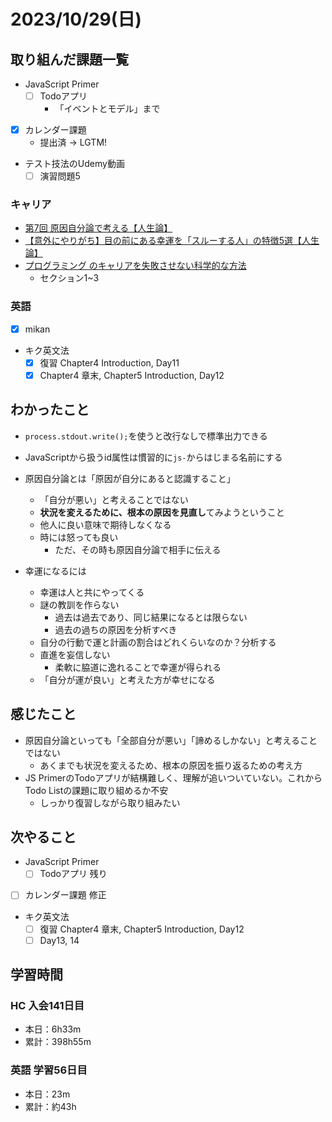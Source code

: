 # 2023/10/29(日)

## 取り組んだ課題一覧

- JavaScript Primer
  - [ ] Todoアプリ
    - 「イベントとモデル」まで

- [x] カレンダー課題
  - 提出済 -> LGTM!

- テスト技法のUdemy動画
  - [ ] 演習問題5

### キャリア

- [第7回 原因自分論で考える【人生論】](https://youtu.be/b0ATSC18Zd8?si=16fGYUL02pMOUFOe)
- [【意外にやりがち】目の前にある幸運を「スルーする人」の特徴5選【人生論】](https://youtu.be/6j2yA4-Pk08?si=T8qIHxfpJOLoaPTx)
- [プログラミング のキャリアを失敗させない科学的な方法](https://www.udemy.com/course/careerup/)
  - セクション1~3

### 英語

- [x] mikan

- キク英文法
  - [x] 復習 Chapter4 Introduction, Day11
  - [x] Chapter4 章末, Chapter5 Introduction, Day12

## わかったこと

- `process.stdout.write();`を使うと改行なしで標準出力できる
- JavaScriptから扱うid属性は慣習的に`js-`からはじまる名前にする

- 原因自分論とは「原因が自分にあると認識すること」
  - 「自分が悪い」と考えることではない
  - **状況を変えるために、根本の原因を見直し**てみようということ
  - 他人に良い意味で期待しなくなる
  - 時には怒っても良い
    - ただ、その時も原因自分論で相手に伝える

- 幸運になるには
  - 幸運は人と共にやってくる
  - 謎の教訓を作らない
    - 過去は過去であり、同じ結果になるとは限らない
    - 過去の過ちの原因を分析すべき
  - 自分の行動で運と計画の割合はどれくらいなのか？分析する
  - 直進を妄信しない
    - 柔軟に脇道に逸れることで幸運が得られる
  - 「自分が運が良い」と考えた方が幸せになる

## 感じたこと

- 原因自分論といっても「全部自分が悪い」「諦めるしかない」と考えることではない
  - あくまでも状況を変えるため、根本の原因を振り返るための考え方
- JS PrimerのTodoアプリが結構難しく、理解が追いついていない。これからTodo Listの課題に取り組めるか不安
  - しっかり復習しながら取り組みたい

## 次やること

- JavaScript Primer
  - [ ] Todoアプリ 残り

- [ ] カレンダー課題 修正

- キク英文法
  - [ ] 復習 Chapter4 章末, Chapter5 Introduction, Day12
  - [ ] Day13, 14

## 学習時間

### HC 入会141日目

- 本日：6h33m
- 累計：398h55m

### 英語 学習56日目

- 本日：23m
- 累計：約43h
